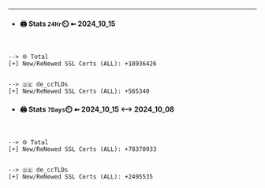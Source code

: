 

---
- #### 🖨️ **Stats** `24Hr`⏲️ ➼ 2024_10_15
```console


--> 🌐 Total
[+] New/ReNewed SSL Certs (ALL): +18936426


--> 🇩🇪 de_ccTLDs
[+] New/ReNewed SSL Certs (ALL): +565340

```

- #### 🖨️ **Stats** `7Days`⏲️ ➼ 2024_10_15 <--> 2024_10_08
```console


--> 🌐 Total
[+] New/ReNewed SSL Certs (ALL): +78370933


--> 🇩🇪 de_ccTLDs
[+] New/ReNewed SSL Certs (ALL): +2495535

```

